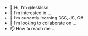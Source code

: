 - 👋 Hi, I’m @lesklssn
- 👀 I’m interested in ...
- 🌱 I’m currently learning CSS, JS, C#
- 💞️ I’m looking to collaborate on ...
- 📫 How to reach me ...

<!---
lesklssn/lesklssn is a ✨ special ✨ repository because its `README.md` (this file) appears on your GitHub profile.
You can click the Preview link to take a look at your changes.
--->
